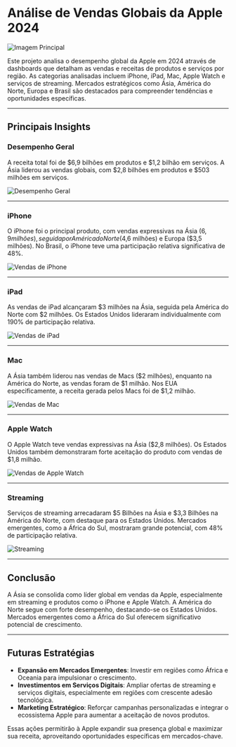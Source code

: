 # Análise de Vendas Globais da Apple 2024

![Imagem Principal](https://github.com/user-attachments/assets/4c24a966-23bd-47a6-b220-a56bb6200885)

Este projeto analisa o desempenho global da Apple em 2024 através de dashboards que detalham as vendas e receitas de produtos e serviços por região. As categorias analisadas incluem iPhone, iPad, Mac, Apple Watch e serviços de streaming. Mercados estratégicos como Ásia, América do Norte, Europa e Brasil são destacados para compreender tendências e oportunidades específicas.

---

## Principais Insights

### Desempenho Geral

A receita total foi de $6,9 bilhões em produtos e $1,2 bilhão em serviços. A Ásia liderou as vendas globais, com $2,8 bilhões em produtos e $503 milhões em serviços.

![Desempenho Geral](https://github.com/user-attachments/assets/7cb7d1a6-6e24-49d4-87b9-4b8f232727fc)

---

### iPhone

O iPhone foi o principal produto, com vendas expressivas na Ásia ($6,9 milhões), seguida por América do Norte ($4,6 milhões) e Europa ($3,5 milhões). No Brasil, o iPhone teve uma participação relativa significativa de 48%.

![Vendas de iPhone](https://github.com/user-attachments/assets/f04683b2-c7a8-4199-a77c-c059694cd6c4)

---

### iPad

As vendas de iPad alcançaram $3 milhões na Ásia, seguida pela América do Norte com $2 milhões. Os Estados Unidos lideraram individualmente com 190% de participação relativa.

![Vendas de iPad](https://github.com/user-attachments/assets/19f99dd8-924c-4986-a8dc-497fa1949d86)

---

### Mac

A Ásia também liderou nas vendas de Macs ($2 milhões), enquanto na América do Norte, as vendas foram de $1 milhão. Nos EUA especificamente, a receita gerada pelos Macs foi de $1,2 milhão.

![Vendas de Mac](https://github.com/user-attachments/assets/bdca5069-6343-4fc7-b244-70c31a409950)

---

### Apple Watch

O Apple Watch teve vendas expressivas na Ásia ($2,8 milhões). Os Estados Unidos também demonstraram forte aceitação do produto com vendas de $1,8 milhão.

![Vendas de Apple Watch](https://github.com/user-attachments/assets/1068dc4b-3982-4adb-b1a2-086b07470c64)

---

### Streaming

Serviços de streaming arrecadaram $5 Bilhões na Ásia e $3,3 Bilhões na América do Norte, com destaque para os Estados Unidos. Mercados emergentes, como a África do Sul, mostraram grande potencial, com 48% de participação relativa.

![Streaming](https://github.com/user-attachments/assets/03fdf7d7-15fc-45c0-93d2-a5010b9227cf)

---

## Conclusão

A Ásia se consolida como líder global em vendas da Apple, especialmente em streaming e produtos como o iPhone e Apple Watch. A América do Norte segue com forte desempenho, destacando-se os Estados Unidos. Mercados emergentes como a África do Sul oferecem significativo potencial de crescimento.

---

## Futuras Estratégias

- **Expansão em Mercados Emergentes**: Investir em regiões como África e Oceania para impulsionar o crescimento.
- **Investimentos em Serviços Digitais**: Ampliar ofertas de streaming e serviços digitais, especialmente em regiões com crescente adesão tecnológica.
- **Marketing Estratégico**: Reforçar campanhas personalizadas e integrar o ecossistema Apple para aumentar a aceitação de novos produtos.

Essas ações permitirão à Apple expandir sua presença global e maximizar sua receita, aproveitando oportunidades específicas em mercados-chave.
```

